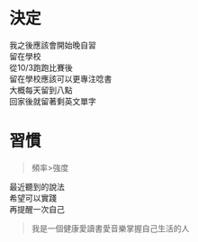 # 決定  
我之後應該會開始晚自習   
留在學校  
從10/3跑跑比賽後  
留在學校應該可以更專注唸書  
大概每天留到八點  
回家後就留著剩英文單字  

# 習慣
> 頻率>強度  
  
最近聽到的說法    
希望可以實踐  
再提醒一次自己  
> 我是一個健康愛讀書愛音樂掌握自己生活的人  

